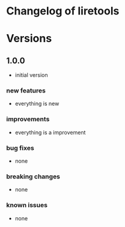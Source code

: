 # Changelog of liretools
 
# Versions
 
## 1.0.0
- initial version

### new features
- everything is new

### improvements
- everything is a improvement

### bug fixes
- none
 
### breaking changes
- none

### known issues
- none
